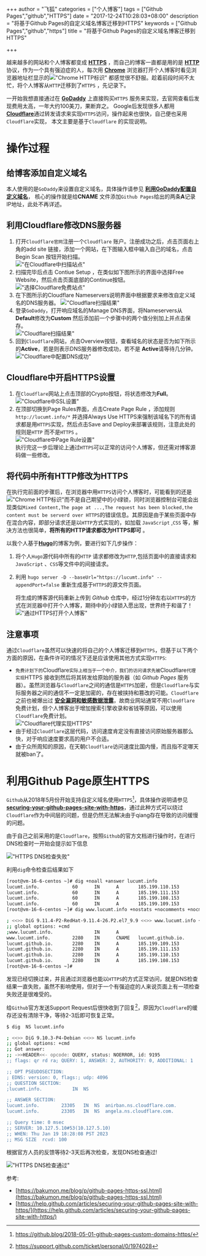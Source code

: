 +++
author = "飞狐"
categories = ["个人博客"]
tags = ["Github Pages","github","HTTPS"]
date = "2017-12-24T10:28:03+08:00"
description = "将基于Github Pages的自定义域名博客迁移到HTTPS"
keywords = ["Github Pages","github","https"]
title = "将基于Github Pages的自定义域名博客迁移到HTTPS"

+++

越来越多的网站和个人博客都变成 [**HTTPS**](https://en.wikipedia.org/wiki/HTTPS "https://en.wikipedia.org/wiki/HTTPS") ，而自己的博客一直都是用的是 [**HTTP**](https://en.wikipedia.org/wiki/Hypertext_Transfer_Protocol "https://en.wikipedia.org/wiki/Hypertext_Transfer_Protocol") 协议，作为一个具有强迫症的人，每次用 [**Chrome**](https://www.google.cn/chrome/browser/desktop/index.html "https://www.google.cn/chrome/browser/desktop/index.html") 浏览器打开个人博客时看见浏览器地址栏显示的!["Chrome HTTP标识"](/blog_img/hugo/migrate-github-blog-from-http-to-https/http_icon.png "Chrome HTTP标识") 都感觉很不舒服。趁着前段时间不太忙，将个人博客从`HTTP`迁移到了`HTTPS` ，先记录下。

<!--more-->
一开始我想直接通过在 **[GoDaddy](https://www.godaddy.com/)** 上直接购买`HTTPS` 服务来实现，去官网查看后发现费用太高，一年大约100美刀，果断弃之。 Google后发现很多人都用[**Cloudflare**](https://www.cloudflare.com/)通过转发请求来实现`HTTPS`访问，操作起来也很快，自己便也采用`Cloudflare`实现， 本文主要是基于`Cloudflare` 的实现说明。

# 操作过程

## 给博客添加自定义域名

本人使用的是`GoDaddy`来设置自定义域名，具体操作请参见 [**利用GoDaddy配置自定义域名**](https://lucumt.info/posts/create-website-with-hugo/#%E5%88%A9%E7%94%A8godaddy%E9%85%8D%E7%BD%AE%E8%87%AA%E5%AE%9A%E4%B9%89%E5%9F%9F%E5%90%8D:ef8b9e40461ea61e62e36d1aa4c54d14)， 核心的操作就是给**CNAME** 文件添加`Github Pages`给出的两条**A**记录IP地址，此处不再详述。

## 利用Cloudflare修改DNS服务器

1. 打开`Cloudflare官网`注册一个`Cloudflare` 账户。注册成功之后，点击页面右上角的add site 链接，添加一个网站，在下图输入框中输入自己的域名，点击 Begin Scan 按钮开始扫描。  
    !["在Cloudflare中扫描站点"](/blog_img/hugo/migrate-github-blog-from-http-to-https/add_site_in_cloudflare.png "在Cloudflare中扫描站点")  
2. 扫描完毕后点击 Contiue Setup ，在类似如下图所示的界面中选择Free Website，然后点击页面底部的Continue按钮。  
    !["选择Cloudflare免费站点"](/blog_img/hugo/migrate-github-blog-from-http-to-https/cloudflare_free_website.png "选择Cloudflare免费站点")  
3. 在下图所示的Cloudflare Nameservers说明界面中根据要求来修改自定义域名的DNS服务器。
    !["Cloudflare扫描结果"](/blog_img/hugo/migrate-github-blog-from-http-to-https/cloudflare_nameservers.png "Cloudflare扫描结果")  
4. 登录`GoDaddy`，打开响应域名的Manage DNS界面，将Nameservers从**Default**修改为**Custom** 然后添加前一个步骤中的两个值分别加上并点击保存。  
!["Cloudflare扫描结果"](/blog_img/hugo/migrate-github-blog-from-http-to-https/modify_dns_server_in_godaddy.png "Cloudflare扫描结果")  
5. 回到`Cloudflare`网站，点击Overview按钮，查看域名的状态是否为如下所示的**Active**，若是则表示DNS服务器修改成功，若不是 **Active**请等待几分钟。  
!["Cloudflare中配置DNS成功"](/blog_img/hugo/migrate-github-blog-from-http-to-https/cloudflare_website_actived.png "Cloudflare中配置DNS成功")  

## Cloudflare中开启HTTPS设置

1. 在`Cloudflare`网站上点击顶部的Crypto按钮，将状态修改为**Full**。  
!["Cloudflare中SSL设置"](/blog_img/hugo/migrate-github-blog-from-http-to-https/cloudflare_ssl_setting.png "Cloudflare中SSL设置")  
2. 在顶部切换到Page Rules界面，点击Create Page Rule ，添加规则`http://lucumt.info/*` 并选择Always Use HTTPS来强制该域名下的所有请求都是用`HTTPS`实现，然后点击Save and Deploy来部署该规则，注意此处的规则是`HTTP` 而不是`HTTPS` 。  
!["Cloudflare中Page Rule设置"](/blog_img/hugo/migrate-github-blog-from-http-to-https/cloudflare_page_rule_setting.png "Cloudflare中Page Rule设置")  
执行完这一步后理论上通过`HTTPS`可以正常的访问个人博客，但还需对博客源码做一些修改。

## 将代码中所有HTTP修改为HTTPS

在执行完前面的步骤后，在浏览器中用`HTTPS`访问个人博客时，可能看到的还是!["Chrome HTTP标识"](/blog_img/hugo/migrate-github-blog-from-http-to-https/http_icon.png "Chrome HTTP标识")而不是自己期望中的小绿锁，同时浏览器控制台可能会出现类似`Mixed Content,The page at ...,The request has been blocked,the content must be serverd over HTTPS`的错误信息。其原因是由于某些页面中存在混合内容，即部分请求还是以`HTTP`方式实现的，如加载 `JavaScript` ,`CSS` 等，解决方法也很简单，**将所有的HTTP请求都改为HTTPS即可** 。

以我个人基于[**Hugo**](https://gohugo.io/)的博客为例，要进行如下几步操作：

1. 将个人`Hugo`源代码中所有的`HTTP` 请求都修改为`HTTP`,包括页面中的直接请求和 `JavaScript` 、`CSS`等文件中的间接请求。 

2. 利用 `hugo server -D --baseUrl="https://lucumt.info" --appendPort=false` 重新生成基于`HTTPS`的源文件页面。

   将生成的博客源代码重新上传到 *Github* 仓库中，经过1分钟左右以`HTTPS`的方式在浏览器中打开个人博客，期待中的小绿锁入愿出现，世界终于和谐了！  
   !["通过HTTPS打开个人博客"](/blog_img/hugo/migrate-github-blog-from-http-to-https/open-blog-website-via-https.png "通过HTTPS打开个人博客")  


## 注意事项
通过`Cloudflare`虽然可以快速的将自己的个人博客迁移到`HTTPS`，但基于以下两个方面的原因，在条件许可的情况下还是应该使用其他方式实现`HTTPS`:

- `免费计划下的`Cloudflare`实际上相当于一个中介，我们的访问请求先被`Cloudflare`代理实现`HTTPS 接收到然后将其转发给原始的服务器（如 *Github Pages* 服务器）。虽然浏览器与`Cloudflare`之间的通信是`HTTPS`加密，但是`Cloudflare`与实际服务器之间的通信不一定是加密的，存在被挟持和篡改的可能。`Cloudflare`之前也被爆出过 [**安全漏洞和敏感数据泄露**](https://thehackernews.com/2017/02/cloudflare-vulnerability.html "Serious Bug Exposes Sensitive Data From Millions Sites Sitting Behind CloudFlare")，故商业网站通常不用`Cloudflare`免费计划，但个人博客出于增加搜索引擎收录和省钱等原因，可以使用`Cloudflare`免费计划。   
  !["Cloudflare代理实现HTTPS"](/blog_img/hugo/migrate-github-blog-from-http-to-https/cloudflare_ssl_website.png "Cloudflare代理实现HTTPS")
- 由于经过`Cloudflare`这层代码，访问速度肯定没有直接访问原始服务器那么快，对于响应速度要求高的用户不合适。
- 由于众所周知的原因，在天朝`Cloudflare`访问速度比国内慢，而且指不定哪天就被ban了。

# 利用Github Page原生HTTPS

`Github`从2018年5月份开始支持自定义域名使用`HTTPS`[^1]，具体操作说明请参见[**securing-your-github-pages-site-with-https**](https://docs.github.com/en/pages/getting-started-with-github-pages/securing-your-github-pages-site-with-https)，通过此种方式可以绕过`Cloudflare`作为中间层的问题，但是仍然无法解决由于qiang存在导致的访问缓慢的问题。



由于自己之前采用的是`Cloudflare`，按照`Github`的官方文档进行操作时，在进行DNS检查时一开始会提示如下信息

!["HTTPS DNS检查失败"](/blog_img/hugo/migrate-github-blog-from-http-to-https/github-pages-dns-check-failed.png "HTTPS DNS检查失败")  

利用`dig`命令检查后结果如下

```bash
[root@vm-16-6-centos ~]# dig +noall +answer lucumt.info
lucumt.info.            60      IN      A       185.199.110.153
lucumt.info.            60      IN      A       185.199.111.153
lucumt.info.            60      IN      A       185.199.108.153
lucumt.info.            60      IN      A       185.199.109.153
[root@vm-16-6-centos ~]# dig www.lucumt.info +nostats +nocomments +nocmd

; <<>> DiG 9.11.4-P2-RedHat-9.11.4-26.P2.el7_9.9 <<>> www.lucumt.info +nostats +nocomments +nocmd
;; global options: +cmd
;www.lucumt.info.               IN      A
www.lucumt.info.        2280    IN      CNAME   lucumt.github.io.
lucumt.github.io.       2280    IN      A       185.199.109.153
lucumt.github.io.       2280    IN      A       185.199.111.153
lucumt.github.io.       2280    IN      A       185.199.110.153
lucumt.github.io.       2280    IN      A       185.199.108.153
[root@vm-16-6-centos ~]#
```

发现已经切换过来，并且通过浏览器也能以`HTTPS`的方式正常访问，就是DNS检查结果一直失败，虽然不影响使用，但对于一个有强迫症的人来说页面上有一项检查失败还是很难受的。



给`Github`官方发送Support Request后很快收到了回复[^2]，原因为`Cloudflare`的缓存还没有清除干净，等待2-3后即可恢复正常。

```bash
$ dig  NS lucumt.info

; <<>> DiG 9.10.3-P4-Debian <<>> NS lucumt.info
;; global options: +cmd
;; Got answer:
;; ->>HEADER<<- opcode: QUERY, status: NOERROR, id: 9195
;; flags: qr rd ra; QUERY: 1, ANSWER: 2, AUTHORITY: 0, ADDITIONAL: 1

;; OPT PSEUDOSECTION:
; EDNS: version: 0, flags:; udp: 4096
;; QUESTION SECTION:
;lucumt.info.           IN  NS

;; ANSWER SECTION:
lucumt.info.        23305   IN  NS  anirban.ns.cloudflare.com.
lucumt.info.        23305   IN  NS  angela.ns.cloudflare.com.

;; Query time: 0 msec
;; SERVER: 10.127.5.10#53(10.127.5.10)
;; WHEN: Thu Jan 19 18:28:08 PST 2023
;; MSG SIZE  rcvd: 100
```

根据官方人员的反馈等待2-3天后再次检查，发现DNS检查通过!

!["HTTPS DNS检查通过"](/blog_img/hugo/migrate-github-blog-from-http-to-https/github-pages-dns-check-success.png "HTTPS DNS检查通过")  

参考:

- [https://bakumon.me/blog/p/github-pages-https-ssl.html](https://bakumon.me/blog/p/github-pages-https-ssl.html)
- [https://help.github.com/articles/securing-your-github-pages-site-with-https/](https://help.github.com/articles/securing-your-github-pages-site-with-https/)

[^1]: https://github.blog/2018-05-01-github-pages-custom-domains-https/
[^2]: https://support.github.com/ticket/personal/0/1974028
